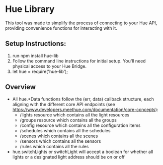 # Hue Library

This tool was made to simplify the process of connecting to your Hue API, providing convenience functions for interacting with it.

## Setup Instructions:
1. run npm install hue-lib
2. Follow the command line instructions for initial setup.  You'll need physical access to your Hue Bridge.
3. let hue = require('hue-lib');

## Overview
* All hue.\*Data functions follow the (err, data) callback structure, each aligning with the different core API endpoints (see https://www.developers.meethue.com/documentation/core-concepts):
    * /lights resource which contains all the light resources
    * /groups resource which contains all the groups
    * /config resource which contains all the configuration items
    * /schedules which contains all the schedules
    * /scenes which contains all the scenes
    * /sensors which contains all the sensors
    * /rules which contains all the rules
* hue.switchLights or switchLight will accept a boolean for whether all lights or a designated light address should be on or off
